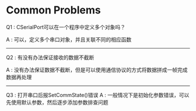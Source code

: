 # Common Problems


Q1 : CSerialPort可以在一个程序中定义多个对象吗？

A : 可以，定义多个串口对象，并且关联不同的相应函数

---

Q2 : 有没有办法保证接收的数据不截断

A : 没有办法保证数据不截断，但是可以使用通信协议的方式将数据拼成一帧完成数据再处理

---

Q3 : 打开串口后报SetCommState()错误
A : 一般情况下是初始化参数错误，可以先使用默认参数，然后逐步添加参数排查问题


